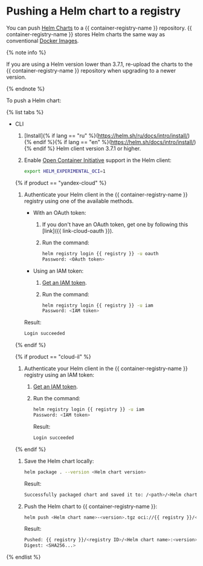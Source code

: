 # Pushing a Helm chart to a registry

You can push [Helm Charts](https://helm.sh/docs/topics/charts/) to a {{ container-registry-name }} repository. {{ container-registry-name }} stores Helm charts the same way as conventional [Docker Images](../../concepts/docker-image.md).

{% note info %}

If you are using a Helm version lower than 3.7.1, re-upload the charts to the {{ container-registry-name }} repository when upgrading to a newer version.

{% endnote %}

To push a Helm chart:

{% list tabs %}

- CLI

  1. [Install]{% if lang == "ru" %}(https://helm.sh/ru/docs/intro/install/){% endif %}{% if lang == "en" %}(https://helm.sh/docs/intro/install/){% endif %} Helm client version 3.7.1 or higher.
  1. Enable [Open Container Initiative](https://opencontainers.org/) support in the Helm client:

     ```bash
     export HELM_EXPERIMENTAL_OCI=1
     ```

  {% if product == "yandex-cloud" %}

  1. Authenticate your Helm client in the {{ container-registry-name }} registry using one of the available methods.
     * With an OAuth token:
       1. If you don't have an OAuth token, get one by following this [link]({{ link-cloud-oauth }}).
       1. Run the command:

          ```bash
          helm registry login {{ registry }} -u oauth
          Password: <OAuth token>
          ```

     * Using an IAM token:
       1. [Get an IAM token](../../../iam/operations/iam-token/create.md).
       1. Run the command:

          ```bash
          helm registry login {{ registry }} -u iam
          Password: <IAM token>
          ```

     Result:

     ```bash
     Login succeeded
     ```

  {% endif %}

  {% if product == "cloud-il" %}

  1. Authenticate your Helm client in the {{ container-registry-name }} registry using an IAM token:
     1. [Get an IAM token](../../../iam/operations/iam-token/create-for-federation.md).
     1. Run the command:

        ```bash
        helm registry login {{ registry }} -u iam
        Password: <IAM token>
        ```

        Result:

        ```bash
        Login succeeded
        ```

  {% endif %}

  1. Save the Helm chart locally:

     ```bash
     helm package . --version <Helm chart version>
     ```

     Result:

     ```bash
     Successfully packaged chart and saved it to: /<path>/<Helm chart name>-<version>.tgz
     ```

  1. Push the Helm chart to {{ container-registry-name }}:

     ```bash
     helm push <Helm chart name>-<version>.tgz oci://{{ registry }}/<registry ID>
     ```

     Result:

     ```bash
     Pushed: {{ registry }}/<registry ID>/<Helm chart name>:<version>
     Digest: <SHA256...>
     ```

{% endlist %}